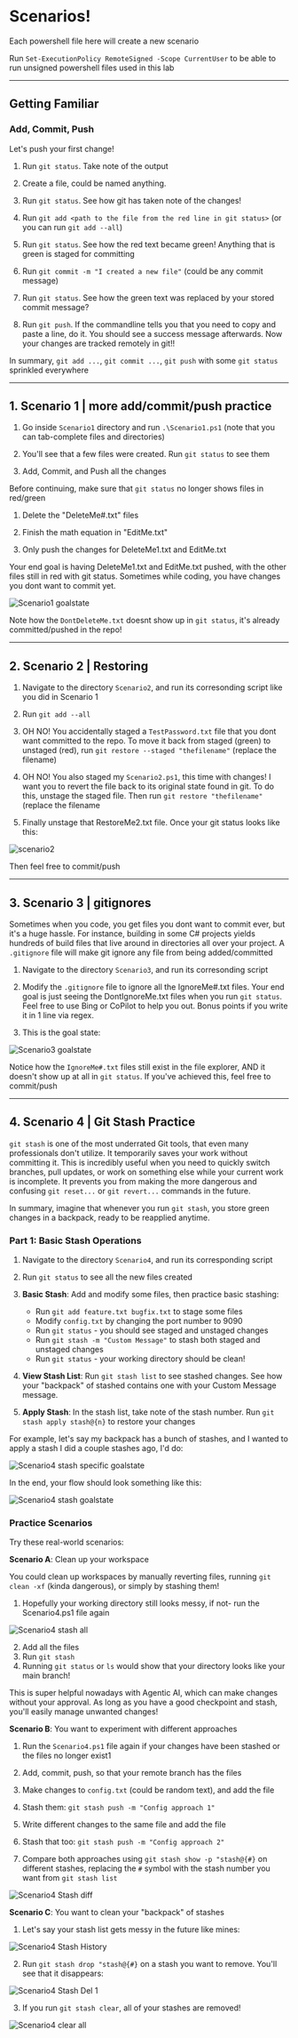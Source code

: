 # Scenarios!

Each powershell file here will create a new scenario

Run `Set-ExecutionPolicy RemoteSigned -Scope CurrentUser` to be able to run unsigned powershell files used in this lab

-----

## Getting Familiar

### Add, Commit, Push 

Let's push your first change!

1. Run `git status`. Take note of the output

2. Create a file, could be named anything. 

3. Run `git status`. See how git has taken note of the changes!

4. Run `git add <path to the file from the red line in git status>` (or you can run `git add --all`)

5. Run `git status`. See how the red text became green! Anything that is green is staged for committing

6. Run `git commit -m "I created a new file"` (could be any commit message)

7. Run `git status`. See how the green text was replaced by your stored commit message?

8. Run `git push`. If the commandline tells you that you need to copy and paste a line, do it. You should see a success message afterwards. Now your changes are tracked remotely in git!!

In summary, `git add ...`, `git commit ...`, `git push` with some `git status` sprinkled everywhere

-----

## 1\. Scenario 1 | more add/commit/push practice

1. Go inside `Scenario1` directory and run `.\Scenario1.ps1` (note that you can tab-complete files and directories)

2. You'll see that a few files were created. Run `git status` to see them

3. Add, Commit, and Push all the changes

Before continuing, make sure that `git status` no longer shows files in red/green

1. Delete the "DeleteMe#.txt" files

2. Finish the math equation in "EditMe.txt"

3. Only push the changes for DeleteMe1.txt and EditMe.txt

Your end goal is having DeleteMe1.txt and EditMe.txt pushed, with the other files still in red with git status. Sometimes while coding, you have changes you dont want to commit yet.

![Scenario1 goalstate](../images/scenario1.png)

Note how the `DontDeleteMe.txt` doesnt show up in `git status`, it's already committed/pushed in the repo!

-----

## 2\. Scenario 2 | Restoring

1. Navigate to the directory `Scenario2`, and run its corresonding script like you did in Scenario 1

2. Run `git add --all`

3. OH NO! You accidentally staged a `TestPassword.txt` file that you dont want committed to the repo. To move it back from staged (green) to unstaged (red), run `git restore --staged "thefilename"` (replace the filename)

4. OH NO! You also staged my `Scenario2.ps1`, this time with changes! I want you to revert the file back to its original state found in git. To do this, unstage the staged file. Then run `git restore "thefilename"` (replace the filename

5. Finally unstage that RestoreMe2.txt file. Once your git status looks like this:

![scenario2](../images/scenario2.jpg)

Then feel free to commit/push

-----

## 3\. Scenario 3 | gitignores

Sometimes when you code, you get files you dont want to commit ever, but it's a huge hassle. For instance, building in some C# projects yields hundreds of build files that live around in directories all over your project. A `.gitignore` file will make git ignore any file from being added/committed

1. Navigate to the directory `Scenario3`, and run its corresonding script 

2. Modify the `.gitignore` file to ignore all the IgnoreMe#.txt files. Your end goal is just seeing the DontIgnoreMe.txt files when you run `git status`. Feel free to use Bing or CoPilot to help you out. Bonus points if you write it in 1 line via regex.

3. This is the goal state:

![Scenario3 goalstate](../images/scenario3.png)

Notice how the `IgnoreMe#.txt` files still exist in the file explorer, AND it doesn't show up at all in `git status`. If you've achieved this, feel free to commit/push

-----

## 4\. Scenario 4 | Git Stash Practice

`git stash` is one of the most underrated Git tools, that even many professionals don't utilize. It temporarily saves your work without committing it. This is incredibly useful when you need to quickly switch branches, pull updates, or work on something else while your current work is incomplete. It prevents you from making the more dangerous and confusing `git reset...` or `git revert...` commands in the future.

In summary, imagine that whenever you run `git stash`, you store green changes in a backpack, ready to be reapplied anytime.

### Part 1: Basic Stash Operations

1. Navigate to the directory `Scenario4`, and run its corresponding script

2. Run `git status` to see all the new files created

3. **Basic Stash**: Add and modify some files, then practice basic stashing:
   - Run `git add feature.txt bugfix.txt` to stage some files
   - Modify `config.txt` by changing the port number to 9090
   - Run `git status` - you should see staged and unstaged changes
   - Run `git stash -m "Custom Message"` to stash both staged and unstaged changes
   - Run `git status` - your working directory should be clean!

4. **View Stash List**: Run `git stash list` to see stashed changes. See how your "backpack" of stashed contains one with your Custom Message message.

5. **Apply Stash**: In the stash list, take note of the stash number. Run `git stash apply stash@{n}` to restore your changes 

For example, let's say my backpack has a bunch of stashes, and I wanted to apply a stash I did a couple stashes ago, I'd do:

![Scenario4 stash specific goalstate](../images/scenario4stashSpecific.png)

In the end, your flow should look something like this:

![Scenario4 stash goalstate](../images/scenario4stash.png)

### Practice Scenarios

Try these real-world scenarios:

**Scenario A**: Clean up your workspace

You could clean up workspaces by manually reverting files, running `git clean -xf` (kinda dangerous), or simply by stashing them!

1. Hopefully your working directory still looks messy, if not- run the Scenario4.ps1 file again

![Scenario4 stash all](../images/scenario4StashAll.png)

2. Add all the files
3. Run `git stash`
4. Running `git status` or `ls` would show that your directory looks like your main branch!

This is super helpful nowadays with Agentic AI, which can make changes without your approval. As long as you have a good checkpoint and stash, you'll easily manage unwanted changes!


**Scenario B**: You want to experiment with different approaches

1. Run the `Scenario4.ps1` file again if your changes have been stashed or the files no longer exist1
2. Add, commit, push, so that your remote branch has the files

3. Make changes to `config.txt` (could be random text), and add the file
4. Stash them: `git stash push -m "Config approach 1"`
5. Write different changes to the same file and add the file
6. Stash that too: `git stash push -m "Config approach 2"`
7. Compare both approaches using `git stash show -p "stash@{#}` on different stashes, replacing the `#` symbol with the stash number you want from `git stash list`

![Scenario4 Stash diff](../images/scenario4stashdiff.png)

**Scenario C**: You want to clean your "backpack" of stashes

1. Let's say your stash list gets messy in the future like mines:

![Scenario4 Stash History](../images/scenario4stashlist.png)

2. Run `git stash drop "stash@{#}` on a stash you want to remove. You'll see that it disappears:

![Scenario4 Stash Del 1](../images/scenario4stashdel1.png)

3. If you run `git stash clear`, all of your stashes are removed!

![Scenario4 clear all](../images/scenario4clearall.png)

